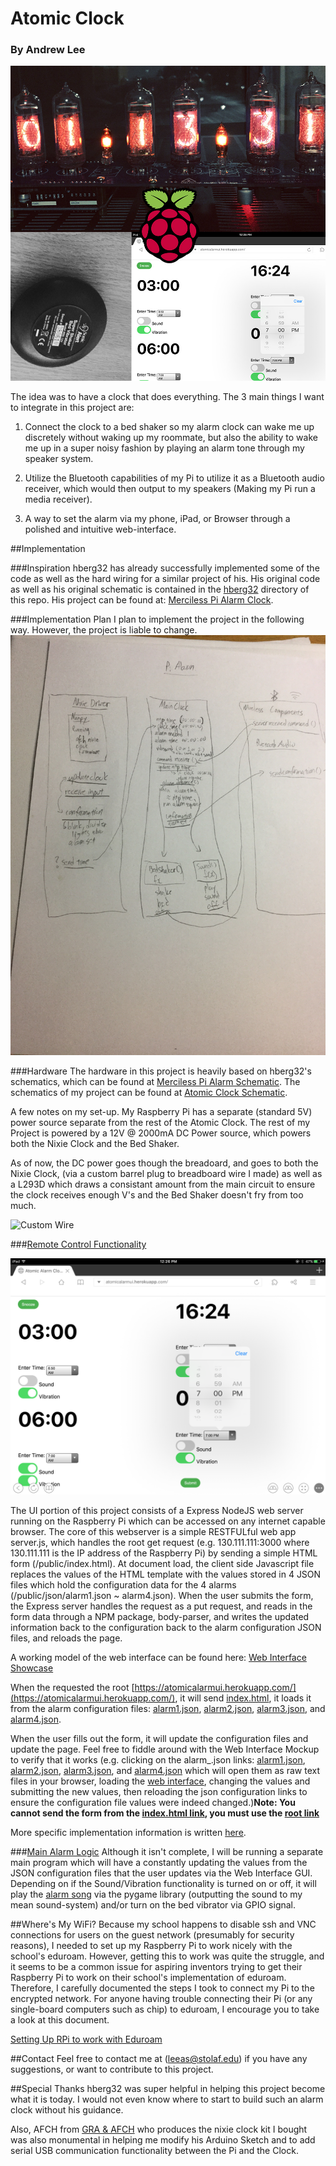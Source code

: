 # Atomic Clock

### By Andrew Lee

![Atomic Clock Cover](assets/cover.jpg)

The idea was to have a clock that does everything. The 3 main things I want to integrate in this project are:

1) Connect the clock to a bed shaker so my alarm clock can wake me up discretely without waking up my roommate, but also the ability to wake me up in a super noisy fashion by playing an alarm tone through my speaker system.

2) Utilize the Bluetooth capabilities of my Pi to utilize it as a Bluetooth audio receiver, which would then output to my speakers (Making my Pi run a media receiver).

3) A way to set the alarm via my phone, iPad, or Browser through a polished and intuitive web-interface.

##Implementation

###Inspiration
hberg32 has already successfully implemented some of the code as well as the hard wiring for a similar project of his. His original code as well as his original schematic is contained in the [hberg32](https://github.com/gilgameshskytrooper/AtomicClock/tree/master/hberg32) directory of this repo. His project can be found at: [Merciless Pi Alarm Clock](https://hackaday.io/project/4922-merciless-pi-alarm-clock).

###Implementation Plan
I plan to implement the project in the following way. However, the project is liable to change.
![Implementation Diagram](assets/implementation.jpg)

###Hardware
The hardware in this project is heavily based on hberg32's schematics, which can be found at [Merciless Pi Alarm Schematic](hberg32/PiAlarm.fzz). The schematics of my project can be found at [Atomic Clock Schematic](/assets/AtomicClockSchematic.fzz).

A few notes on my set-up. My Raspberry Pi has a separate (standard 5V) power source separate from the rest of the Atomic Clock. The rest of my Project is powered by a 12V @ 2000mA DC Power source, which powers both the Nixie Clock and the Bed Shaker.

As of now, the DC power goes though the breadoard, and goes to both the Nixie Clock, (via a custom barrel plug to breadboard wire I made) as well as a L293D which draws a consistant amount from the main circuit to ensure the clock receives enough V's and the Bed Shaker doesn't fry from too much.

![Custom Wire](assets/barrelplugwire.jpeg)


###[Remote Control Functionality](/source/webinterface/README.md)

![Demo](assets/AtomicAlarmUI.PNG)

The UI portion of this project consists of a Express NodeJS web server running on the Raspberry Pi which can be accessed on any internet capable browser. The core of this webserver is a simple RESTFULful web app server.js, which handles the root get request (e.g. 130.111.111:3000 where 130.111.111 is the IP address of the Raspberry Pi) by sending a simple HTML form (/public/index.html). At document load, the client side Javascript file replaces the values of the HTML template with the values stored in 4 JSON files which hold the configuration data for the 4 alarms (/public/json/alarm1.json ~ alarm4.json). When the user submits the form, the Express server handles the request as a put request, and reads in the form data through a NPM package, body-parser, and writes the updated information back to the configuration back to the alarm configuration JSON files, and reloads the page.

A working model of the web interface can be found here: [Web Interface Showcase](https://atomicalarmui.herokuapp.com/)

When the requested the root [https://atomicalarmui.herokuapp.com/](https://atomicalarmui.herokuapp.com/), it will send [index.html](https://atomicalarmui.herokuapp.com/index.html), it loads it from the alarm configuration files: [alarm1.json](https://atomicalarmui.herokuapp.com/json/alarm1.json), [alarm2.json](https://atomicalarmui.herokuapp.com/json/alarm2.json), [alarm3.json](https://atomicalarmui.herokuapp.com/json/alarm3.json), and [alarm4.json](https://atomicalarmui.herokuapp.com/json/alarm4.json).

When the user fills out the form, it will update the configuration files and update the page. Feel free to fiddle around with the Web Interface Mockup to verify that it works (e.g. clicking on the alarm_.json links: [alarm1.json](https://atomicalarmui.herokuapp.com/json/alarm1.json), [alarm2.json](https://atomicalarmui.herokuapp.com/json/alarm2.json), [alarm3.json](https://atomicalarmui.herokuapp.com/json/alarm3.json), and [alarm4.json](https://atomicalarmui.herokuapp.com/json/alarm4.json) which will open them as raw text files in your browser, loading the [web interface](https://atomicalarmui.herokuapp.com/), changing the values and submitting the new values, then reloading the json configuration links to ensure the configuration file values were indeed changed.)**Note: You cannot send the form from the [index.html link](https://atomicalarmui.herokuapp.com/index.html), you must use the [root link](https://atomicalarmui.herokuapp.com/)**

More specific implementation information is written [here](/source/webinterface/README.md).

###[Main Alarm Logic](source/main.py)
Although it isn't complete, I will be running a separate main program which will have a constantly updating the values from the JSON configuration files that the user updates via the Web Interface GUI. Depending on if the Sound/Vibration functionality is turned on or off, it will play the [alarm song](source/samples/alarm.wav) via the pygame library (outputting the sound to my mean sound-system) and/or turn on the bed vibrator via GPIO signal.

##Where's My WiFi?
Because my school happens to disable ssh and VNC connections for users on the guest network (presumably for security reasons), I needed to set up my Raspberry Pi to work nicely with the school's eduroam. However, getting this to work was quite the struggle, and it seems to be a common issue for aspiring inventors trying to get their Raspberry Pi to work on their school's implementation of eduroam. Therefore, I carefully documented the steps I took to connect my Pi to the encrypted network. For anyone having trouble connecting their Pi (or any single-board computers such as chip) to eduroam, I encourage you to take a look at this document.

[Setting Up RPi to work with Eduroam](SetUpEduroamOnPi.md)

##Contact
Feel free to contact me at (leeas@stolaf.edu) if you have any suggestions, or want to contribute to this project.

##Special Thanks
hberg32 was super helpful in helping this project become what it is today. I would not even know where to start to build such an alarm clock without his guidance.

Also, AFCH from [GRA & AFCH](https://github.com/afch) who produces the nixie clock kit I bought was also monumental in helping me modify his Arduino Sketch and to add serial USB communication functionality between the Pi and the Clock.